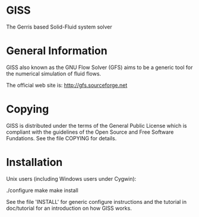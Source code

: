 # GISS
The Gerris based Solid-Fluid system solver

General Information
===================

GISS also known as the GNU Flow Solver (GFS) aims to be a generic
tool for the numerical simulation of fluid flows.

The official web site is: http://gfs.sourceforge.net

Copying
=======

GISS is distributed under the terms of the General Public License which
is compliant with the guidelines of the Open Source and Free Software
Fundations. See the file COPYING for details.

Installation
============

Unix users (including Windows users under Cygwin):

./configure
make
make install

See the file 'INSTALL' for generic configure instructions and the tutorial
in doc/tutorial for an introduction on how GISS works.


